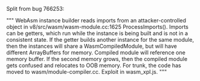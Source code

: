 Split from bug 766253:

"""
WebAsm instance builder reads imports from an attacker-controlled object in v8/src/wasm/wasm-module.cc:1625 ProcessImports(). Imports can be getters, which run while the instance is being built and is not in a consistent state. If the getter builds another instance for the same module, then the instances will share a WasmCompiledModule, but will have different ArrayBuffers for memory. Compiled module will reference one memory buffer. If the second memory grows, then the compiled module gets confused and relocates to OOB memory. For trunk, the code has moved to wasm/module-compiler.cc. Exploit in wasm_xpl.js.
"""
